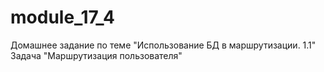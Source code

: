 # module_17_4
Домашнее задание по теме "Использование БД в маршрутизации. 1.1"  Задача "Маршрутизация пользователя"
